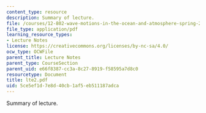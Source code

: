 ```yaml
---
content_type: resource
description: Summary of lecture.
file: /courses/12-802-wave-motions-in-the-ocean-and-atmosphere-spring-2004/5ce5ef1d7e8d40cb1af5eb511187adca_lte2.pdf
file_type: application/pdf
learning_resource_types:
- Lecture Notes
license: https://creativecommons.org/licenses/by-nc-sa/4.0/
ocw_type: OCWFile
parent_title: Lecture Notes
parent_type: CourseSection
parent_uid: e66f8387-cc3a-8c27-8919-f58595a7d8c0
resourcetype: Document
title: lte2.pdf
uid: 5ce5ef1d-7e8d-40cb-1af5-eb511187adca
---
```

Summary of lecture.
